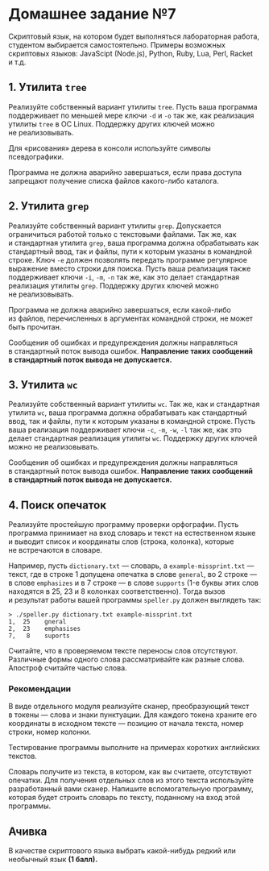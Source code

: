# Домашнее задание №7

Скриптовый язык, на котором будет выполняться лабораторная работа, студентом
выбирается самостоятельно. Примеры возможных скриптовых языков: JavaScipt
(Node.js), Python, Ruby, Lua, Perl, Racket и т.д.

## 1. Утилита `tree`

Реализуйте собственный вариант утилиты `tree`. Пусть ваша программа
поддерживает по меньшей мере ключи `-d` и `-o` так же, как реализация
утилиты `tree` в ОС Linux. Поддержку других ключей можно не реализовывать.

Для «рисования» дерева в консоли используйте символы псевдографики.

Программа не должна аварийно завершаться, если права доступа запрещают
получение списка файлов какого-либо каталога.

## 2. Утилита `grep`

Реализуйте собственный вариант утилиты `grep`. Допускается ограничиться
работой только с текстовыми файлами. Так же, как и стандартная утилита
`grep`, ваша программа должна обрабатывать как стандартный ввод, так
и файлы, пути к которым указаны в командной строке. Ключ `-e` должен
позволять передать программе регулярное выражение вместо строки для поиска.
Пусть ваша реализация также поддерживает ключи `-i`, `-m`, `-n` так же,
как это делает стандартная реализация утилиты `grep`. Поддержку других
ключей можно не реализовывать.

Программа не должна аварийно завершаться, если какой-либо из файлов,
перечисленных в аргументах командной строки, не может быть прочитан.

Сообщения об ошибках и предупреждения должны направляться в стандартный поток
вывода ошибок. **Направление таких сообщений в стандартный поток вывода
не допускается.**

## 3. Утилита `wc`

Реализуйте собственный вариант утилиты `wc`. Так же, как и стандартная утилита
`wc`, ваша программа должна обрабатывать как стандартный ввод, так и файлы,
пути к которым указаны в командной строке. Пусть ваша реализация поддерживает
ключи `-c`, `-m`, `-w`, `-l` так же, как это делает стандартная реализация
утилиты `wc`. Поддержку других ключей можно не реализовывать.

Сообщения об ошибках и предупреждения должны направляться в стандартный поток
вывода ошибок. **Направление таких сообщений в стандартный поток вывода
не допускается.**

## 4. Поиск опечаток

Реализуйте простейшую программу проверки орфографии. Пусть программа принимает
на вход словарь и текст на естественном языке и выводит список и координаты слов
(строка, колонка), которые не встречаются в словаре.

Например, пусть `dictionary.txt` — словарь, а `example-missprint.txt` — текст,
где в строке 1 допущена опечатка в слове `general`, во 2 строке — в слове
`emphasizes` и в 7 строке — в слове `supports` (1-е буквы этих слов находятся
в 25, 23 и 8 колонках соответственно). Тогда вызов и результат работы вашей
программы `speller.py` должен выглядеть так:

```
> ./speller.py dictionary.txt example-missprint.txt
1,  25	  gneral
2,  23	  emphasises
7,   8	  suports
```

Считайте, что в проверяемом тексте переносы слов отсутствуют. Различные формы
одного слова рассматривайте как разные слова. Апостроф считайте частью слова.

### Рекомендации

В виде отдельного модуля реализуйте сканер, преобразующий текст в токены —
слова и знаки пунктуации. Для каждого токена храните его координаты в исходном
тексте — позицию от начала текста, номер строки, номер колонки.

Тестирование программы выполните на примерах коротких английских текстов.

Словарь получите из текста, в котором, как вы считаете, отсутствуют опечатки.
Для получения отдельных слов из этого текста используйте разработанный вами
сканер. Напишите вспомогательную программу, которая будет строить словарь
по тексту, поданному на вход этой программы.

## Ачивка

В качестве скриптового языка выбрать какой-нибудь редкий или необычный язык
**(1 балл).**
